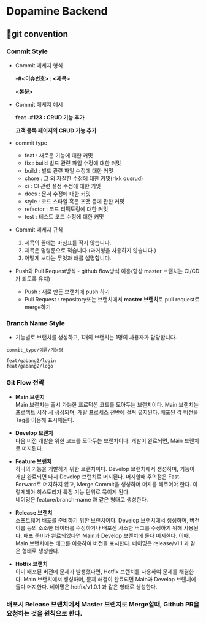 # Dopamine Backend

## 🫧git convention

### Commit Style

- Commit 메세지 형식

  **<type> -#<이슈번호> : <제목>**

  **<본문>**


- Commit 메세지 예시

  **feat -#123 : CRUD 기능 추가**

  **고객 등록 페이지의 CRUD 기능 추가**

- commit type
    - feat : 새로운 기능에 대한 커밋
    - fix : build 빌드 관련 파일 수정에 대한 커밋
    - build : 빌드 관련 파일 수정에 대한 커밋
    - chore : 그 외 자잘한 수정에 대한 커밋(rlxk qusrud)
    - ci : CI 관련 설정 수정에 대한 커밋
    - docs : 문서 수정에 대한 커밋
    - style : 코드 스타일 혹은 포맷 등에 관한 커밋
    - refactor : 코드 리팩토링에 대한 커밋
    - test : 테스트 코드 수정에 대한 커밋
- Commit 메세지 규칙
    1. 제목의 끝에는 마침표를 적지 않습니다.
    2. 제목은 명령문으로 적습니다.(과거형을 사용하지 않습니다.)
    3. 어떻게 보다는 무엇과 왜를 설명합니다.
- Push와 Pull Request방식 - github flow방식 이용(항상 master 브랜치는 CI/CD가 되도록 유지)
    - Push : 새로 만든 브랜치에 push 하기
    - Pull Request : repository또는 브랜치에서 **master 브랜치**로 pull request로 merge하기

### Branch Name Style

- 기능별로 브랜치를 생성하고, 1개의 브랜치는 1명의 사용자가 담당합니다.

```
commit_type/이름/기능명

feat/gabang2/login
feat/gabang2/logo
```

### Git Flow 전략
- **Main 브랜치**   
Main 브랜치는 출시 가능한 프로덕션 코드를 모아두는 브랜치이다. Main 브랜치는 프로젝트 시작 시 생성되며, 개발 프로세스 전반에 걸쳐 유지된다. 배포된 각 버전을 Tag를 이용해 표시해둔다.

- **Develop 브랜치**   
다음 버전 개발을 위한 코드를 모아두는 브랜치이다. 개발이 완료되면, Main 브랜치로 머지된다.

- **Feature 브랜치**   
하나의 기능을 개발하기 위한 브랜치이다. Develop 브랜치에서 생성하며, 기능이 개발 완료되면 다시 Develop 브랜치로 머지된다. 머지할때 주의점은 Fast-Forward로 머지하지 않고, Merge Commit을 생성하며 머지를 해주어야 한다. 이렇게해야 히스토리가 특정 기능 단위로 묶이게 된다.   
네이밍은 feature/branch-name 과 같은 형태로 생성한다.

- **Release 브랜치**   
소프트웨어 배포를 준비하기 위한 브랜치이다. Develop 브랜치에서 생성하며, 버전 이름 등의 소소한 데이터를 수정하거나 배포전 사소한 버그를 수정하기 위해 사용된다. 배포 준비가 완료되었다면 Main과 Develop 브랜치에 둘다 머지한다. 이때, Main 브랜치에는 태그를 이용하여 버전을 표시한다.
네이밍은 release/v1.1 과 같은 형태로 생성한다.

- **Hotfix 브랜치**   
이미 배포된 버전에 문제가 발생했다면, Hotfix 브랜치를 사용하여 문제를 해결한다. Main 브랜치에서 생성하며, 문제 해결이 완료되면 Main과 Develop 브랜치에 둘다 머지한다.
네이밍은 hotfix/v1.0.1 과 같은 형태로 생성한다.

### **배포시 Release 브랜치에서 Master 브랜치로 Merge할때, Github PR을 요청하는 것을 원칙으로 한다.**
